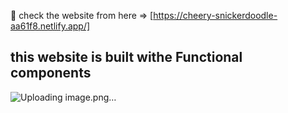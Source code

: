 🔗 check the website from here => [https://cheery-snickerdoodle-aa61f8.netlify.app/]
## this website is built withe Functional components 
![Uploading image.png…]()
